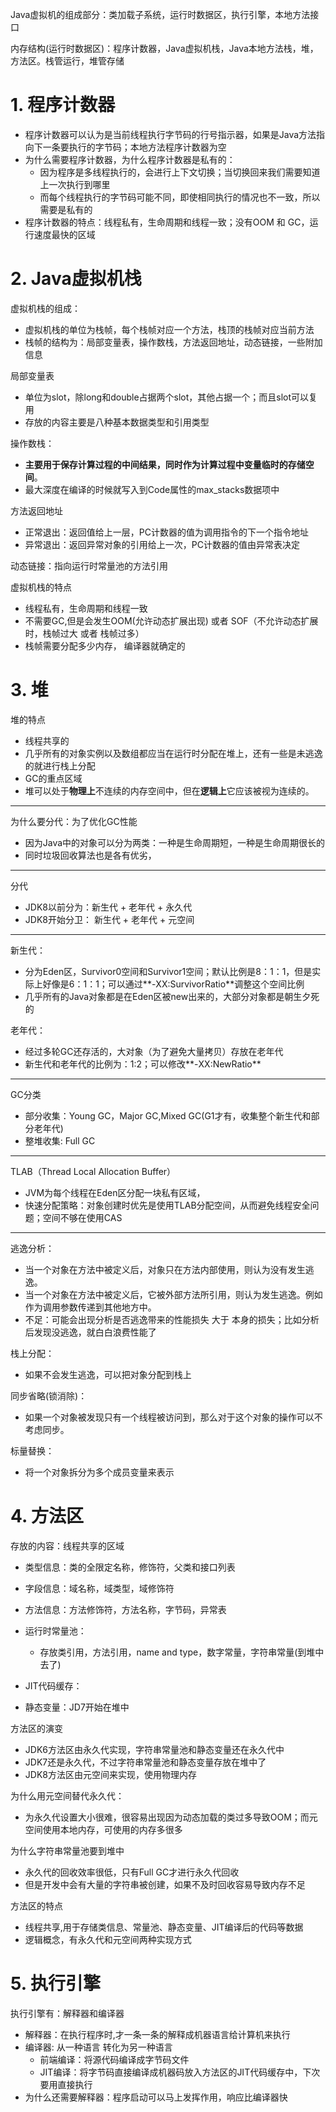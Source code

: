 Java虚拟机的组成部分：类加载子系统，运行时数据区，执行引擎，本地方法接口

内存结构(运行时数据区)：程序计数器，Java虚拟机栈，Java本地方法栈，堆，方法区。栈管运行，堆管存储

# 1. 程序计数器

- 程序计数器可以认为是当前线程执行字节码的行号指示器，如果是Java方法指向下一条要执行的字节码；本地方法程序计数器为空
- 为什么需要程序计数器，为什么程序计数器是私有的：
  - 因为程序是多线程执行的，会进行上下文切换；当切换回来我们需要知道上一次执行到哪里
  - 而每个线程执行的字节码可能不同，即使相同执行的情况也不一致，所以需要是私有的
- 程序计数器的特点：线程私有，生命周期和线程一致；没有OOM 和 GC，运行速度最快的区域

# 2. Java虚拟机栈

虚拟机栈的组成：

- 虚拟机栈的单位为栈帧，每个栈帧对应一个方法，栈顶的栈帧对应当前方法
- 栈帧的结构为：局部变量表，操作数栈，方法返回地址，动态链接，一些附加信息

局部变量表

- 单位为slot，除long和double占据两个slot，其他占据一个；而且slot可以复用
- 存放的内容主要是八种基本数据类型和引用类型

操作数栈：

- **主要用于保存计算过程的中间结果，同时作为计算过程中变量临时的存储空间**。
- 最大深度在编译的时候就写入到Code属性的max_stacks数据项中

方法返回地址

- 正常退出：返回值给上一层，PC计数器的值为调用指令的下一个指令地址
- 异常退出：返回异常对象的引用给上一次，PC计数器的值由异常表决定

动态链接：指向运行时常量池的方法引用



虚拟机栈的特点

- 线程私有，生命周期和线程一致
- 不需要GC,但是会发生OOM(允许动态扩展出现) 或者 SOF（不允许动态扩展时，栈帧过大 或者 栈帧过多）
- 栈帧需要分配多少内存， 编译器就确定的

# 3. 堆

堆的特点

- 线程共享的
- 几乎所有的对象实例以及数组都应当在运行时分配在堆上，还有一些是未逃逸的就进行栈上分配
- GC的重点区域
- 堆可以处于**物理上**不连续的内存空间中，但在**逻辑上**它应该被视为连续的。

---

为什么要分代：为了优化GC性能

- 因为Java中的对象可以分为两类：一种是生命周期短，一种是生命周期很长的
- 同时垃圾回收算法也是各有优劣，

---

分代

- JDK8以前分为：新生代 + 老年代 + 永久代
- JDK8开始分卫： 新生代 + 老年代 + 元空间

---

新生代：

- 分为Eden区，Survivor0空间和Survivor1空间；默认比例是8：1：1，但是实际上好像是6：1：1；可以通过**-XX:SurvivorRatio**调整这个空间比例
- 几乎所有的Java对象都是在Eden区被new出来的，大部分对象都是朝生夕死的

老年代：

- 经过多轮GC还存活的，大对象（为了避免大量拷贝）存放在老年代
- 新生代和老年代的比例为：1:2；可以修改**-XX:NewRatio**

---

GC分类

- 部分收集：Young GC，Major GC,Mixed GC(G1才有，收集整个新生代和部分老年代)
- 整堆收集: Full GC

----

TLAB（Thread Local Allocation Buffer）

- JVM为每个线程在Eden区分配一块私有区域，
- 快速分配策略：对象创建时优先是使用TLAB分配空间，从而避免线程安全问题；空间不够在使用CAS

---

逃逸分析：

- 当一个对象在方法中被定义后，对象只在方法内部使用，则认为没有发生逃逸。
- 当一个对象在方法中被定义后，它被外部方法所引用，则认为发生逃逸。例如作为调用参数传递到其他地方中。
- 不足：可能会出现分析是否逃逸带来的性能损失 大于 本身的损失；比如分析后发现没逃逸，就白白浪费性能了

栈上分配：

- 如果不会发生逃逸，可以把对象分配到栈上

同步省略(锁消除)：

- 如果一个对象被发现只有一个线程被访问到，那么对于这个对象的操作可以不考虑同步。

标量替换：

- 将一个对象拆分为多个成员变量来表示	

# 4. 方法区

存放的内容：线程共享的区域

- 类型信息：类的全限定名称，修饰符，父类和接口列表
- 字段信息：域名称，域类型，域修饰符
- 方法信息：方法修饰符，方法名称，字节码，异常表
- 运行时常量池：
  - 存放类引用，方法引用，name and type，数字常量，字符串常量(到堆中去了)

- JIT代码缓存：
- 静态变量：JD7开始在堆中

方法区的演变

- JDK6方法区由永久代实现，字符串常量池和静态变量还在永久代中
- JDK7还是永久代，不过字符串常量池和静态变量存放在堆中了
- JDK8方法区由元空间来实现，使用物理内存

为什么用元空间替代永久代：

- 为永久代设置大小很难，很容易出现因为动态加载的类过多导致OOM；而元空间使用本地内存，可使用的内存多很多

为什么字符串常量池要到堆中

- 永久代的回收效率很低，只有Full GC才进行永久代回收
- 但是开发中会有大量的字符串被创建，如果不及时回收容易导致内存不足

方法区的特点

- 线程共享,用于存储类信息、常量池、静态变量、JIT编译后的代码等数据
- 逻辑概念，有永久代和元空间两种实现方式

# 5. 执行引擎

执行引擎有：解释器和编译器

- 解释器：在执行程序时,才一条一条的解释成机器语言给计算机来执行
- 编译器: 从一种语言 转化为另一种语言
  - 前端编译：将源代码编译成字节码文件
  - JIT编译：将字节码直接编译成机器码放入方法区的JIT代码缓存中，下次要用直接执行
- 为什么还需要解释器：程序启动可以马上发挥作用，响应比编译器快

